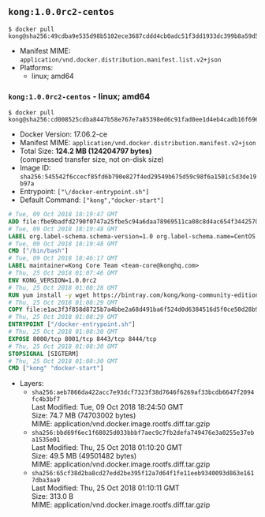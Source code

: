 ## `kong:1.0.0rc2-centos`

```console
$ docker pull kong@sha256:49cdba9e535d98b5102ece3687cddd4cb0adc51f3dd1933dc399b8a59d5988d5
```

-	Manifest MIME: `application/vnd.docker.distribution.manifest.list.v2+json`
-	Platforms:
	-	linux; amd64

### `kong:1.0.0rc2-centos` - linux; amd64

```console
$ docker pull kong@sha256:cd008525cdba8447b58e767e7a85398ed6c91fad0ee1d4eb4cadb16f6966353c
```

-	Docker Version: 17.06.2-ce
-	Manifest MIME: `application/vnd.docker.distribution.manifest.v2+json`
-	Total Size: **124.2 MB (124204797 bytes)**  
	(compressed transfer size, not on-disk size)
-	Image ID: `sha256:545542f6ccecf85fd6b790e827f4ed29549b675d59c98f6a1501c5d3de19b97a`
-	Entrypoint: `["\/docker-entrypoint.sh"]`
-	Default Command: `["kong","docker-start"]`

```dockerfile
# Tue, 09 Oct 2018 18:19:47 GMT
ADD file:fbe9badfd2790f0747a25fbe5c94a6daa78969511ca08c8d4ac654f3442570de in / 
# Tue, 09 Oct 2018 18:19:48 GMT
LABEL org.label-schema.schema-version=1.0 org.label-schema.name=CentOS Base Image org.label-schema.vendor=CentOS org.label-schema.license=GPLv2 org.label-schema.build-date=20181006
# Tue, 09 Oct 2018 18:19:48 GMT
CMD ["/bin/bash"]
# Tue, 09 Oct 2018 18:46:17 GMT
LABEL maintainer=Kong Core Team <team-core@konghq.com>
# Thu, 25 Oct 2018 01:07:46 GMT
ENV KONG_VERSION=1.0.0rc2
# Thu, 25 Oct 2018 01:08:28 GMT
RUN yum install -y wget https://bintray.com/kong/kong-community-edition-rpm/download_file?file_path=centos/7/kong-community-edition-$KONG_VERSION.el7.noarch.rpm &&     yum clean all
# Thu, 25 Oct 2018 01:08:29 GMT
COPY file:e1ac3f3f858d8725b7a4bbe2a68d491ba6f524d0d6384516d5f0ce50d28b9fda in /docker-entrypoint.sh 
# Thu, 25 Oct 2018 01:08:29 GMT
ENTRYPOINT ["/docker-entrypoint.sh"]
# Thu, 25 Oct 2018 01:08:30 GMT
EXPOSE 8000/tcp 8001/tcp 8443/tcp 8444/tcp
# Thu, 25 Oct 2018 01:08:30 GMT
STOPSIGNAL [SIGTERM]
# Thu, 25 Oct 2018 01:08:30 GMT
CMD ["kong" "docker-start"]
```

-	Layers:
	-	`sha256:aeb7866da422acc7e93dcf7323f38d7646f6269af33bcdb6647f2094fc4b3bf7`  
		Last Modified: Tue, 09 Oct 2018 18:24:50 GMT  
		Size: 74.7 MB (74703002 bytes)  
		MIME: application/vnd.docker.image.rootfs.diff.tar.gzip
	-	`sha256:bbd69f6ec1f68025d033bbbf7aec9c7fb2defa749476e3a0255e37eba1535e01`  
		Last Modified: Thu, 25 Oct 2018 01:10:20 GMT  
		Size: 49.5 MB (49501482 bytes)  
		MIME: application/vnd.docker.image.rootfs.diff.tar.gzip
	-	`sha256:65cf38d2ba8cd27edd2be395f12a7d64f1fe11eeb9340093d863e1617dba3aa9`  
		Last Modified: Thu, 25 Oct 2018 01:10:11 GMT  
		Size: 313.0 B  
		MIME: application/vnd.docker.image.rootfs.diff.tar.gzip
